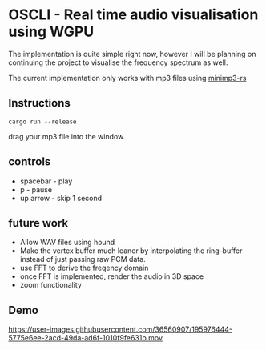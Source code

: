 # OSCLI - Real time audio visualisation using WGPU

The implementation is quite simple right now, however I will be planning on continuing the project to visualise the frequency spectrum as well. 

The current implementation only works with mp3 files using [minimp3-rs](https://github.com/germangb/minimp3-rs)

## Instructions

```
cargo run --release

```

drag your mp3 file into the window.

## controls

- spacebar - play
- p - pause
- up arrow - skip 1 second

## future work

- Allow WAV files using hound
- Make the vertex buffer much leaner by interpolating the ring-buffer instead of just passing raw PCM data.
- use FFT to derive the freqency domain
- once FFT is implemented, render the audio in 3D space
- zoom functionality


## Demo


https://user-images.githubusercontent.com/36560907/195976444-5775e6ee-2acd-49da-ad6f-1010f9fe631b.mov

